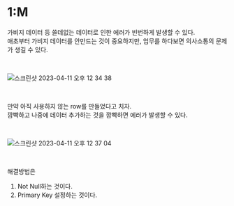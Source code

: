 # 1:M 

가비지 데이터 등 쓸데없는 데이터로 인한 에러가 빈번하게 발생할 수 있다.  
애초부터 가비지 데이터를 안만드는 것이 중요하지만, 업무를 하다보면 의사소통의 문제가 생길 수 있다.

<br>

![스크린샷 2023-04-11 오후 12 34 38](https://user-images.githubusercontent.com/81137234/231049667-014fecc2-7f32-457e-98e5-e1f77921db28.png)

<br>

만약 아직 사용하지 않는 row를 만들었다고 치자.  
깜빡하고 나중에 데이터 추가하는 것을 깜빡하면 에러가 발생할 수 있다.  

<br>

![스크린샷 2023-04-11 오후 12 37 04](https://user-images.githubusercontent.com/81137234/231049970-8769aa22-d141-4ce8-831a-785c24629b78.png)

<br>

해결방법은 
1. Not Null하는 것이다.
2. Primary Key 설정하는 것이다.

<br>

